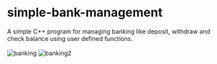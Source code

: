 # simple-bank-management<br />
A simple C++ program for managing banking like deposit, withdraw and check balance using user defined functions. <br /><br />
![banking](https://github.com/NeehaV/simple-bank-management/assets/94872643/66b9cc89-dc2f-4195-8367-cfab0c838af9)
![banking2](https://github.com/NeehaV/simple-bank-management/assets/94872643/7ce9a944-6da7-4a37-88be-8218262fb306)
